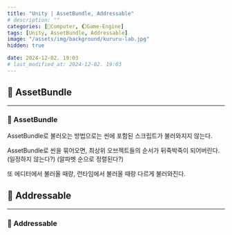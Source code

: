 ```yaml
---
title: "Unity | AssetBundle, Addressable"
# description: ""
categories: [💫Computer, 🌔Game-Engine]
tags: [Unity, AssetBundle, Addressable]
image: "/assets/img/background/kururu-lab.jpg"
hidden: true

date: 2024-12-02. 19:03
# last_modified_at: 2024-12-02. 19:03
---
```


## 💫 AssetBundle

---

### 🫧 AssetBundle

AssetBundle로 불러오는 방법으로는 씬에 포함된 스크립트가 불러와지지 않는다.  

AssetBundle로 씬을 묶어오면, 최상위 오브젝트들의 순서가 뒤죽박죽이 되어버린다. (일정하지 않는다?) (알파벳 순으로 정렬된다?)  

또 에디터에서 불러올 때랑, 런타임에서 불러올 때랑 다르게 불러와진다.  

## 💫 Addressable

---

### 🫧 Addressable
